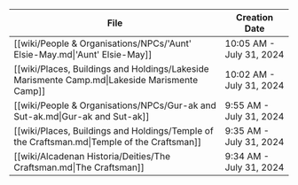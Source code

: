 
| File                                                                                          | Creation Date            |
| --------------------------------------------------------------------------------------------- | ------------------------ |
| [[wiki/People & Organisations/NPCs/'Aunt' Elsie-May.md\|'Aunt' Elsie-May]]                    | 10:05 AM - July 31, 2024 |
| [[wiki/Places, Buildings and Holdings/Lakeside Marismente Camp.md\|Lakeside Marismente Camp]] | 10:02 AM - July 31, 2024 |
| [[wiki/People & Organisations/NPCs/Gur-ak and Sut-ak.md\|Gur-ak and Sut-ak]]                  | 9:55 AM - July 31, 2024  |
| [[wiki/Places, Buildings and Holdings/Temple of the Craftsman.md\|Temple of the Craftsman]]   | 9:35 AM - July 31, 2024  |
| [[wiki/Alcadenan Historia/Deities/The Craftsman.md\|The Craftsman]]                           | 9:34 AM - July 31, 2024  |
